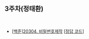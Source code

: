 ## 3주차(정태환)
</br>

* [[백준]20304. 비밀번호제작](https://www.acmicpc.net/problem/20304)  [[정답 코드](/Main_bj_G1_20304_비밀번호제작.java)]
